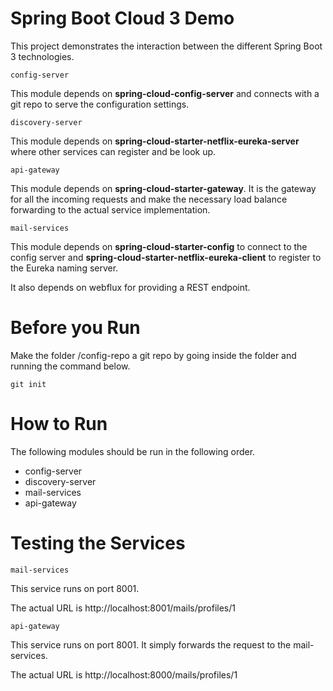 # Spring Boot Cloud 3 Demo

This project demonstrates the interaction between the different Spring Boot 3 technologies.

`config-server`

This module depends on **spring-cloud-config-server** and connects with a git repo to serve the configuration settings.

`discovery-server`

This module depends on **spring-cloud-starter-netflix-eureka-server** where other services can register and be look up.

`api-gateway`

This module depends on **spring-cloud-starter-gateway**. It is the gateway for all the incoming requests and make the
necessary load balance forwarding to the actual service implementation.

`mail-services`

This module depends on **spring-cloud-starter-config** to connect to the config server and 
**spring-cloud-starter-netflix-eureka-client** to register to the Eureka naming server.

It also depends on webflux for providing a REST endpoint.

# Before you Run

Make the folder /config-repo a git repo by going inside the folder and running the command below.

```git init```

# How to Run

The following modules should be run in the following order.

- config-server
- discovery-server
- mail-services
- api-gateway

# Testing the Services

`mail-services`

This service runs on port 8001.

The actual URL is http://localhost:8001/mails/profiles/1

`api-gateway`

This service runs on port 8001. It simply forwards the request to the mail-services.

The actual URL is http://localhost:8000/mails/profiles/1
